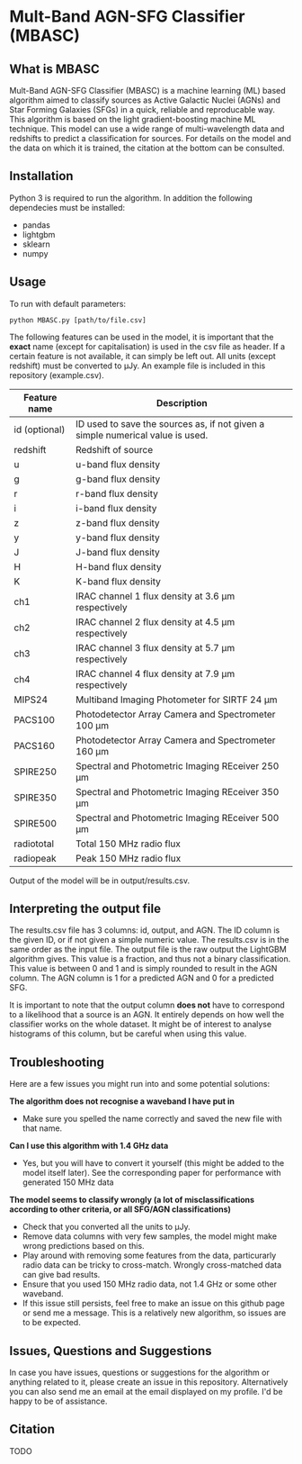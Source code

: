 # Mult-Band AGN-SFG Classifier (MBASC)

## What is MBASC

Mult-Band AGN-SFG Classifier (MBASC) is a machine learning (ML) based algorithm aimed to classify sources as Active Galactic Nuclei (AGNs) and Star Forming Galaxies (SFGs) in a quick, reliable and reproducable way. This algorithm is based on the light gradient-boosting machine ML technique. This model can use a wide range of multi-wavelength data and redshifts to predict a classification for sources. For details on the model and the data on which it is trained, the citation at the bottom can be consulted.

## Installation

Python 3 is required to run the algorithm. In addition the following dependecies must be installed:

- pandas
- lightgbm
- sklearn
- numpy

## Usage

To run with default parameters:

	python MBASC.py [path/to/file.csv]
  
The following features can be used in the model, it is important that the **exact** name (except for capitalisation) is used in the csv file as header. If a certain feature is not available, it can simply be left out. All units (except redshift) must be converted to μJy. An example file is included in this repository (example.csv).

| Feature name      | Description                                                                   |
|-------------------|-------------------------------------------------------------------------------|
| id (optional)     | ID used to save the sources as, if not given a simple numerical value is used.|
| redshift          | Redshift of source                                                            |
| u                 | u-band flux density                                                           |
| g                 | g-band flux density                                                           |
| r                 | r-band flux density                                                           |
| i                 | i-band flux density                                                           |
| z                 | z-band flux density                                                           |
| y                 | y-band flux density                                                           |
| J                 | J-band flux density                                                           |
| H                 | H-band flux density                                                           |
| K                 | K-band flux density                                                           |
| ch1               | IRAC channel 1 flux density at 3.6 μm respectively                            |
| ch2               | IRAC channel 2 flux density at 4.5 μm respectively                            |
| ch3               | IRAC channel 3 flux density at 5.7 μm respectively                            |
| ch4               | IRAC channel 4 flux density at 7.9 μm respectively                            |
| MIPS24            | Multiband Imaging Photometer for SIRTF 24 μm                                  |
| PACS100           | Photodetector Array Camera and Spectrometer 100 μm                            |
| PACS160           | Photodetector Array Camera and Spectrometer 160 μm                            |
| SPIRE250          | Spectral and Photometric Imaging REceiver 250 μm                              |
| SPIRE350          | Spectral and Photometric Imaging REceiver 350 μm                              |
| SPIRE500          | Spectral and Photometric Imaging REceiver 500 μm                              |
| radiototal        | Total 150 MHz radio flux                                                      |
| radiopeak         | Peak 150 MHz radio flux                                                       |

Output of the model will be in output/results.csv. 

## Interpreting the output file

The results.csv file has 3 columns: id, output, and AGN. The ID column is the given ID, or if not given a simple numeric value. The results.csv is in the same order as the input file. The output file is the raw output the LightGBM algorithm gives. This value is a fraction, and thus not a binary classification. This value is between 0 and 1 and is simply rounded to result in the AGN column. The AGN column is 1 for a predicted AGN and 0 for a predicted SFG.

It is important to note that the output column **does not** have to correspond to a likelihood that a source is an AGN. It entirely depends on how well the classifier works on the whole dataset. It might be of interest to analyse histograms of this column, but be careful when using this value. 

## Troubleshooting

Here are a few issues you might run into and some potential solutions:

**The algorithm does not recognise a waveband I have put in**

- Make sure you spelled the name correctly and saved the new file with that name.

**Can I use this algorithm with 1.4 GHz data**

- Yes, but you will have to convert it yourself (this might be added to the model itself later). See the corresponding paper for performance with generated 150 MHz data

**The model seems to classify wrongly (a lot of misclassifications according to other criteria, or all SFG/AGN classifications)**

- Check that you converted all the units to μJy. 
- Remove data columns with very few samples, the model might make wrong predictions based on this. 
- Play around with removing some features from the data, particurarly radio data can be tricky to cross-match. Wrongly cross-matched data can give bad results.
- Ensure that you used 150 MHz radio data, not 1.4 GHz or some other waveband.
- If this issue still persists, feel free to make an issue on this github page or send me a message. This is a relatively new algorithm, so issues are to be expected.

## Issues, Questions and Suggestions 

In case you have issues, questions or suggestions for the algorithm or anything related to it, please create an issue in this repository. Alternatively you can also send me an email at the email displayed on my profile. I'd be happy to be of assistance.

## Citation

TODO
